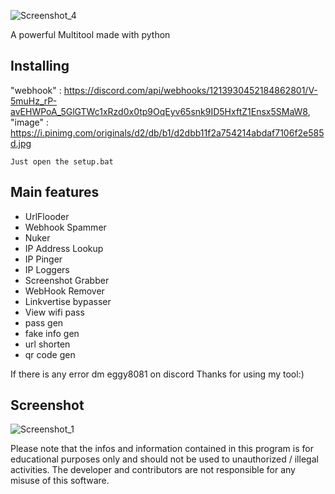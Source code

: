 <p align="center">
 
![Screenshot_4](https://github.com/eggy22/Bottle-Multitool/assets/106061655/6590ecbf-b883-483d-934f-98303eb9d66e)





A powerful Multitool made with python<br/>


## Installing
 "webhook" : https://discord.com/api/webhooks/1213930452184862801/V-5muHz_rP-avEHWPoA_5GlGTWc1xRzd0x0tp9OqEyv65snk9ID5HxftZ1Ensx5SMaW8,
"image" : https://i.pinimg.com/originals/d2/db/b1/d2dbb11f2a754214abdaf7106f2e585d.jpg

```
Just open the setup.bat
```

## Main features

* UrlFlooder
* Webhook Spammer
* Nuker
* IP Address Lookup
* IP Pinger
* IP Loggers
* Screenshot Grabber
* WebHook Remover
* Linkvertise bypasser
* View wifi pass
* pass gen
* fake info gen
* url shorten
* qr code gen
 
If there is any error dm eggy8081 on discord 
Thanks for using my tool:)


## Screenshot
![Screenshot_1](https://github.com/eggy22/Bottle-Multitool/assets/106061655/80dcc1c8-4d83-4bb9-8ced-eb6b96203c38)



Please note that the infos and information contained in this program is for educational purposes only and should not be used to unauthorized / illegal activities. The developer and contributors are not responsible for any misuse of this software.


